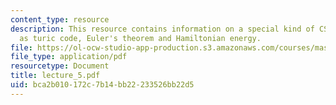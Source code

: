 ```yaml
---
content_type: resource
description: This resource contains information on a special kind of CSS code known
  as turic code, Euler's theorem and Hamiltonian energy.
file: https://ol-ocw-studio-app-production.s3.amazonaws.com/courses/mas-865j-quantum-information-science-spring-2006/bca2b010172c7b14bb22233526bb22d5_lecture_5.pdf
file_type: application/pdf
resourcetype: Document
title: lecture_5.pdf
uid: bca2b010-172c-7b14-bb22-233526bb22d5
---
```

